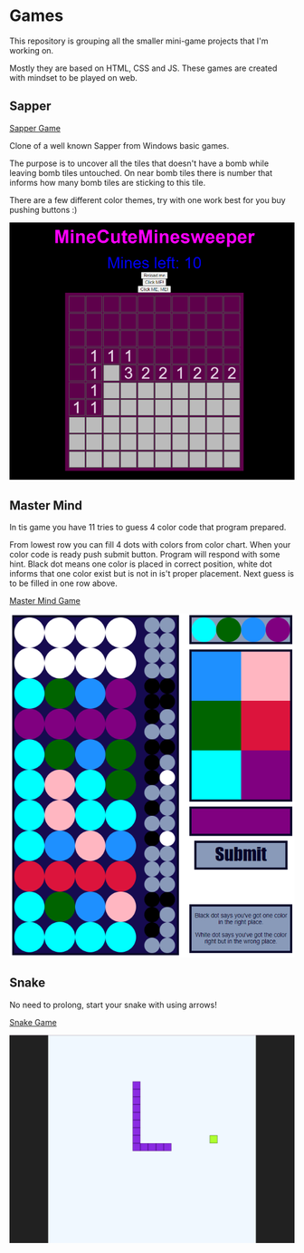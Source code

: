# Games

This repository is grouping all the smaller mini-game projects that I'm working on.

Mostly they are based on HTML, CSS and JS. 
These games are created with mindset to be played on web. 

<h2>Sapper</h2>

[Sapper Game](https://github.com/AKuuna/Games/tree/main/AKSapper/)

Clone of a well known Sapper from Windows basic games.

The purpose is to uncover all the tiles that doesn't have a bomb while leaving bomb tiles untouched. On near bomb tiles there is number that informs how many bomb tiles are sticking to this tile.

There are a few different color themes, try with one work best for you buy pushing buttons :) 

![alt text](https://github.com/AKuuna/Games/blob/main/screenshots/sapper_screenshot.png "Sapper")

<h2>Master Mind</h2>

In tis game you have 11 tries to guess 4 color code that program prepared. 

From lowest row you can fill 4 dots with colors from color chart. When your color code is ready push submit button. 
Program will respond with some hint. Black dot means one color is placed in correct position, white dot informs that one color exist but is not in is't proper placement. 
Next guess is to be filled in one row above.

[Master Mind Game](https://github.com/AKuuna/Games/tree/main/AKMastermind/)

![alt text](https://github.com/AKuuna/Games/blob/main/screenshots/mastermind_screenshot.png "MasterMind")

<h2>Snake</h2>

No need to prolong, start your snake with using arrows!

[Snake Game](https://github.com/AKuuna/Games/tree/main/AKSnakeUno/)

![alt text](https://github.com/AKuuna/Games/blob/main/screenshots/snake_screenshoot.png "Snake")

